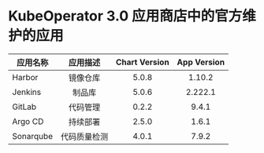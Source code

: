 # KubeOperator 3.0 应用商店中的官方维护的应用

|应用名称|应用描述| Chart Version| App Version|
|--------------- | :-----------:  | :-----------: |:-----------: |
| Harbor | 镜像仓库 | 5.0.8 | 1.10.2 |
| Jenkins | 制品库 | 5.0.6 | 2.222.1 |
| GitLab | 代码管理 |  0.2.2|  9.4.1 |
| Argo CD | 持续部署 |  2.5.0|  1.6.1 |
| Sonarqube | 代码质量检测 | 4.0.1 | 7.9.2 |

